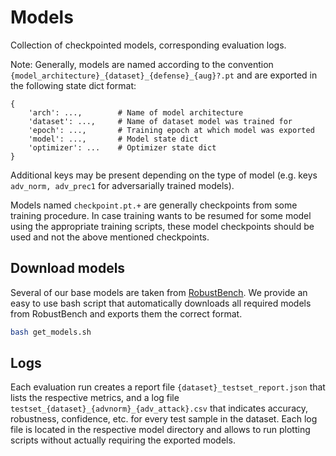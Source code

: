 # Models

Collection of checkpointed models, corresponding evaluation logs.

Note: Generally, models are named according to the convention `{model_architecture}_{dataset}_{defense}_{aug}?.pt` and are exported in the following state dict format:

```
{
    'arch': ...,        # Name of model architecture
    'dataset': ...,     # Name of dataset model was trained for
    'epoch': ...,       # Training epoch at which model was exported
    'model': ...,       # Model state dict
    'optimizer': ...    # Optimizer state dict
}
```

Additional keys may be present depending on the type of model (e.g. keys `adv_norm, adv_prec1` for adversarially trained models).

Models named `checkpoint.pt.+` are generally checkpoints from some training procedure. In case training wants to be resumed for some model using the appropriate training scripts, these model checkpoints should be used and not the above mentioned checkpoints.

## Download models

Several of our base models are taken from [RobustBench](https://github.com/RobustBench/robustbench).
We provide an easy to use bash script that automatically downloads all required models from RobustBench and exports them the correct format.

```bash
bash get_models.sh
```

## Logs

Each evaluation run creates a report file `{dataset}_testset_report.json` that lists the respective metrics,
and a log file `testset_{dataset}_{advnorm}_{adv_attack}.csv` that indicates accuracy, robustness, confidence, etc. for every test sample in the dataset.
Each log file is located in the respective model directory and allows to run plotting scripts without actually requiring the exported models.
